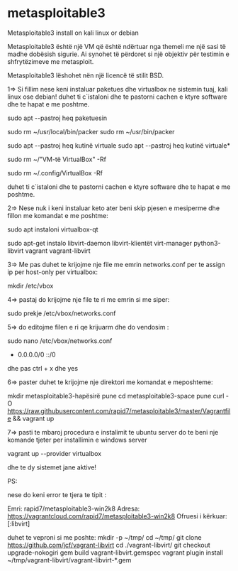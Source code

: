 # metasploitable3
Metasploitable3 install on kali linux or debian

Metasploitable3 është një VM që është ndërtuar nga themeli me një sasi të madhe dobësish sigurie.
Ai synohet të përdoret si një objektiv për testimin e shfrytëzimeve me metasploit.

Metasploitable3 lëshohet nën një licencë të stilit BSD. 


1=> Si fillim nese keni instaluar paketues dhe virtualbox ne sistemin tuaj, kali linux ose debian!
duhet ti c`istaloni dhe te pastorni cachen e ktyre software dhe te hapat e me poshtme.

sudo apt --pastroj heq paketuesin

sudo rm ~/usr/local/bin/packer
sudo rm ~/usr/bin/packer

sudo apt --pastroj heq kutinë virtuale
sudo apt --pastroj heq kutinë virtuale*

sudo rm ~/"VM-të VirtualBox" -Rf

sudo rm ~/.config/VirtualBox -Rf


duhet ti c`istaloni dhe te pastorni cachen e ktyre software dhe te hapat e me poshtme.

2=> Nese nuk i keni instaluar keto ater beni skip pjesen e mesiperme dhe fillon me komandat e me poshtme:

sudo apt instaloni virtualbox-qt

sudo apt-get instalo libvirt-daemon libvirt-klientët virt-manager python3-libvirt vagrant vagrant-libvirt

3=> Me pas duhet te krijojme nje file me emrin networks.conf per te assign ip per host-only per virtualbox:

mkdir /etc/vbox

4=> pastaj do krijojme nje file te ri me emrin si me siper:

sudo prekje /etc/vbox/networks.conf

5=> do editojme filen e ri qe krijuarm dhe do vendosim :

sudo nano /etc/vbox/networks.conf

* 0.0.0.0/0 ::/0

dhe pas ctrl + x dhe yes

6=> paster duhet te krijojme nje direktori me komandat e meposhteme:

mkdir metasploitable3-hapësirë pune
cd metasploitable3-space pune
curl -O https://raw.githubusercontent.com/rapid7/metasploitable3/master/Vagrantfile && vagrant up

7=> pasti te mbaroj procedura e instalimit te ubuntu server do te beni nje komande tjeter per installimin e windows server

vagrant up --provider virtualbox

dhe te dy sistemet jane aktive!


PS:

nese do keni error te tjera te tipit :

Emri: rapid7/metasploitable3-win2k8
Adresa: https://vagrantcloud.com/rapid7/metasploitable3-win2k8
Ofruesi i kërkuar: [:libvirt]

duhet te veproni si me poshte:
mkdir -p ~/tmp/
cd ~/tmp/
git clone https://github.com/jcf/vagrant-libvirt
cd ./vagrant-libvirt/
git checkout upgrade-nokogiri
gem build vagrant-libvirt.gemspec
vagrant plugin install  ~/tmp/vagrant-libvirt/vagrant-libvirt-*.gem
